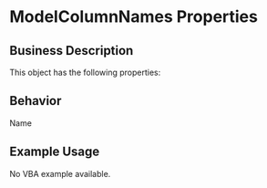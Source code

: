 # ModelColumnNames Properties

## Business Description
This object has the following properties:

## Behavior
Name

## Example Usage
No VBA example available.